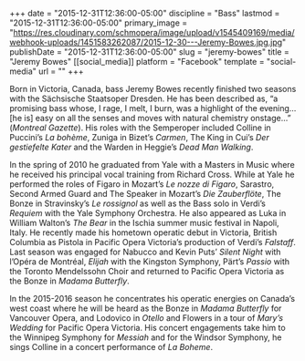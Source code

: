 +++
date = "2015-12-31T12:36:00-05:00"
discipline = "Bass"
lastmod = "2015-12-31T12:36:00-05:00"
primary_image = "https://res.cloudinary.com/schmopera/image/upload/v1545409169/media/webhook-uploads/1451583262087/2015-12-30---Jeremy-Bowes.jpg.jpg"
publishDate = "2015-12-31T12:36:00-05:00"
slug = "jeremy-bowes"
title = "Jeremy Bowes"
[[social_media]]
platform = "Facebook"
template = "social-media"
url = ""
+++

Born in Victoria, Canada, bass Jeremy Bowes recently finished two seasons with the Sächsische Staatsoper Dresden. He has been described as, “a promising bass whose, I rage, I melt, I burn, was a highlight of the evening… [he is] easy on all the senses and moves with natural chemistry onstage…” (*Montreal Gazette*). His roles with the Semperoper included Colline in Puccini’s *La bohème*, Zuniga in Bizet’s *Carmen*, The King in Cui’s *Der gestiefelte Kater* and the Warden in Heggie’s *Dead Man Walking*. 

In the spring of 2010 he graduated from Yale with a Masters in Music where he received his principal vocal training from Richard Cross. While at Yale he performed the roles of Figaro in Mozart’s *Le nozze di Figaro*, Sarastro, Second Armed Guard and The Speaker in Mozart’s *Die Zauberflöte*, The Bonze in Stravinsky’s *Le rossignol* as well as the Bass solo in Verdi’s *Requiem* with the Yale Symphony Orchestra. He also appeared as Luka in William Walton’s *The Bear* in the Ischia summer music festival in Napoli, Italy. He recently made his hometown operatic debut in Victoria, British Columbia as Pistola in Pacific Opera Victoria’s production of Verdi’s *Falstaff*. Last season was engaged for Nabucco and Kevin Puts’ *Silent Night* with l’Opéra de Montréal, *Elijah* with the Kingston Symphony, Pärt’s *Passio* with the Toronto Mendelssohn Choir and returned to Pacific Opera Victoria as the Bonze in *Madama Butterfly*.

In the 2015-2016 season he concentrates his operatic energies on Canada’s west coast where he will be heard as the Bonze in *Madama Butterfly* for Vancouver Opera, and Lodovico in *Otello* and Flowers in a tour of *Mary’s Wedding* for Pacific Opera Victoria. His concert engagements take him to the Winnipeg Symphony for *Messiah* and for the Windsor Symphony, he sings Colline in a concert performance of *La Boheme*. 
